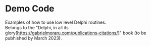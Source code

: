 # Demo Code
Examples of how to use low level Delphi routines.  
Belongs to the "Delphi, in all its glory[https://gabrielmoraru.com/publications-citations/]" book (to be pubhished by March 2023).
